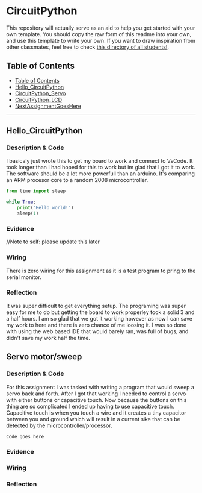 # CircuitPython
This repository will actually serve as an aid to help you get started with your own template.  You should copy the raw form of this readme into your own, and use this template to write your own.  If you want to draw inspiration from other classmates, feel free to check [this directory of all students!](https://github.com/chssigma/Class_Accounts).
## Table of Contents
* [Table of Contents](#TableOfContents)
* [Hello_CircuitPython](#Hello_CircuitPython)
* [CircuitPython_Servo](#CircuitPython_Servo)
* [CircuitPython_LCD](#CircuitPython_LCD)
* [NextAssignmentGoesHere](#NextAssignment)
---

## Hello_CircuitPython

### Description & Code
I basicaly just wrote this to get my board to work and connect to VsCode. 
It took longer than I had hoped for this to work but im glad that I got it to work.
The software should be a lot more powerfull than an arduino. 
It's comparing an ARM procesor core to a random 2008 microcontroller.

```python
from time import sleep

while True:
    print("Hello world!")
    sleep(1)

```


### Evidence

//Note to self: please update this later



### Wiring
There is zero wiring for this assignment as it is a test program to pring to the serial monitor.

### Reflection
It was super difficult to get everything setup. The programing was super easy for me to do but getting the board to work properley took a solid 3 and a half hours. I am so glad that we got it working however as now I can save my work to here and there is zero chance of me loosing it. I was so done with using the web based IDE that would barely ran, was full of bugs, and didn't save my work half the time. 




## Servo motor/sweep

### Description & Code
For this assignment I was tasked with writing a program that would sweep a servo back and forth. After I got that working I needed to control a servo with either buttons or capacitive touch. Now because the buttons on this thing are so complicated I ended up having to use capacitive touch. Capacitive touch is when you touch a wire and it creates a tiny capacitor between you and ground which will result in a current sike that can be detected by the microcontroller/processor.  
```python
Code goes here

```

### Evidence

### Wiring

### Reflection
